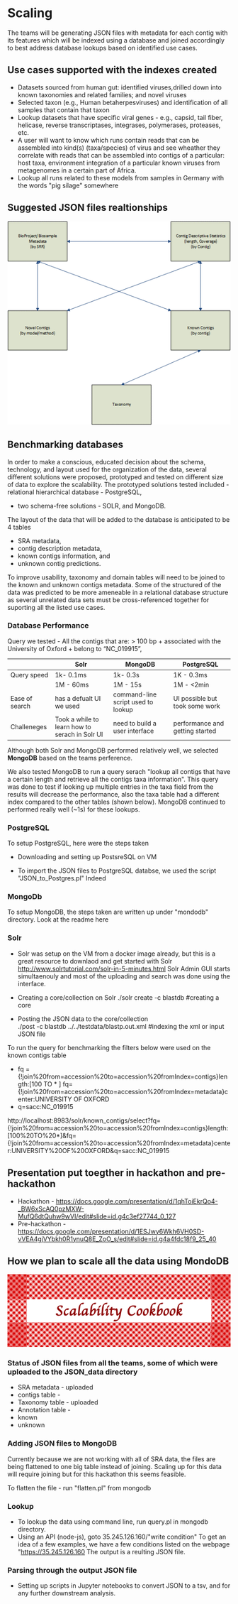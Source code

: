 
# Scaling 

The teams will be generating JSON files with metadata for each contig with its features which will be indexed using a database and joined accordingly to best address database lookups based on identified use cases. 

## Use cases supported with the indexes created 
- Datasets sourced from human gut: identified viruses,drilled down into known taxonomies and related families; and novel viruses
- Selected taxon (e.g., Human betaherpesviruses) and identification of all samples that contain that taxon
- Lookup datasets that have specific viral genes - e.g., capsid, tail fiber, helicase, reverse transcriptases, integrases, polymerases, proteases, etc.
- A user will want to know which runs contain reads that can be assembled into kind(s) (taxa/species) of virus and see wheather they correlate with reads that can be assembled into contigs of a particular: host taxa, environment integration of a particular known viruses from metagenomes in a certain part of Africa.
- Lookup all runs related to these models from samples in Germany with the words "pig silage" somewhere 

## Suggested JSON files realtionships
<p align="center">
  <img src="https://github.com/NCBI-Hackathons/VirusDiscoveryProject/blob/master/ScalableIndex/hack.png?raw=true" alt="Table relationships"/>
</p>
  
## Benchmarking databases 

In order to make a conscious, educated decision about the schema, technology, and layout used for the organization of the data, several different solutions were proposed, prototyped and tested on different size of data to explore the scalability. The prototyped solutions tested included  - relational hierarchical database - PostgreSQL, 
- two schema-free solutions - SOLR, and MongoDB. 

The layout of the data that will be added to the database is anticipated to be  4 tables 
- SRA metadata, 
- contig description metadata, 
- known contigs information, and 
- unknown contig predictions. 

To improve usability, taxonomy and domain tables will need to be joined to the known and unknown contigs metadata. Some of the structured of the data was predicted to be more ameneable in a relational database structure as several unrelated data sets must be cross-referenced together for suporting all the listed use cases. 

###  Database Performance 
Query we tested - All the contigs that are: > 100 bp + associated with the University of Oxford + belong to “NC_019915”,

|               | Solr         | MongoDB     | PostgreSQL  |
| ------------- | ------------- |-------------|-------------|
| Query speed   | 1k- 0.1ms     |1k- 0.3s     | 1K - 0.3ms  |
|               | 1M - 60ms     |1M - 15s     | 1M - <2min  |
|Ease of search | has a defualt UI we used| command-line script used to lookup | UI possible but took some work |  
|Challeneges    | Took a while to learn how to serach in Solr UI | need to build a user interface  | performance and getting started| 

Although both Solr and MongoDB performed relatively well, we selected **MongoDB** based on the teams perference. 

We also tested MongoDB to run a query serach "lookup all contigs that have a certain length and retrieve all the contigs taxa information". This query was done to test if looking up multiple entries in the taxa field from the results will decrease the performance, also the taxa table had a different index compared to the other tables (shown below). MongoDB continued to performed really well (~1s) for these lookups. 

### PostgreSQL 
To setup PostgreSQL, here were the steps taken 
- Downloading and setting up PostsreSQL on VM 

- To import the JSON files to PostgreSQL databse, we used the script "JSON_to_Postgres.pl"
Indeed 

### MongoDb 
To setup MongoDB, the steps taken are written up under "mondodb" directory. Look at the readme here 

### Solr 
- Solr was setup on the VM from a docker image already, but this is a great resource to downlaod and get started with Solr http://www.solrtutorial.com/solr-in-5-minutes.html
Solr Admin GUI starts simultaenouly and most of the uploading and search was done using the interface. 

- Creating a core/collection on Solr 
./solr create -c blastdb #creating a core 
- Posting the JSON data to the core/collection  
./post -c blastdb ../../testdata/blastp.out.xml #indexing the xml or input JSON file 

To run the query for benchmarking the filters below were used on the known contigs table
- fq ={!join%20from=accession%20to=accession%20fromIndex=contigs}length:[100 TO * ]
  fq={!join%20from=accession%20to=accession%20fromIndex=metadata}center:UNIVERSITY OF OXFORD
- q=sacc:NC_019915

http://localhost:8983/solr/known_contigs/select?fq={!join%20from=accession%20to=accession%20fromIndex=contigs}length:[100%20TO%20*]&fq={!join%20from=accession%20to=accession%20fromIndex=metadata}center:UNIVERSITY%20OF%20OXFORD&q=sacc:NC_019915


## Presentation put toegther in hackathon and pre-hackathon ##
- Hackathon - https://docs.google.com/presentation/d/1qhToiEkrQo4-_BW6xScAQ0pzMXW-MufQ6dtQuhw9wVI/edit#slide=id.g4c3ef27744_0_127
- Pre-hackathon - https://docs.google.com/presentation/d/1ESJwy6Wkh6VH0SD-vVEA4gjVYbkh0R1ynuQ8E_ZoO_s/edit#slide=id.g4a4fdc18f9_25_40

## How we plan to scale all the data using MondoDB
<p align="center">
  <img src="logo2.png?raw=true" alt="Cookbook logo"/>
</p>

### Status of JSON files from all the teams, some of which were uploaded to the JSON_data directory
- SRA metadata - uploaded 
- contigs table - 
- Taxonomy table - uploaded  
- Annotation table - 
- known 
- unknown 

### Adding JSON files to MongoDB 
Currently because we are not working with all of SRA data, the files are being flattened to one big table instead of joining. Scaling up for this data will require joining but for this hackathon this seems feasible. 

To flatten the file - run "flatten.pl" from mongodb 

### Lookup 
- To lookup the data using command line, run query.pl in mongodb directory. 
- Using an API (node-js), goto 35.245.126.160/"write condition" 
  To get an idea of a few examples, we have a few conditions listed on the webpage "https://35.245.126.160
  The output is a reulting JSON file. 
  
### Parsing through the output JSON file 
- Setting up scripts in Jupyter notebooks to convert JSON to a tsv, and for any further downstream analysis. 



